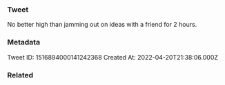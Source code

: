 ### Tweet
No better high than jamming out on ideas with a friend for 2 hours.

### Metadata
Tweet ID: 1516894000141242368
Created At: 2022-04-20T21:38:06.000Z

### Related

